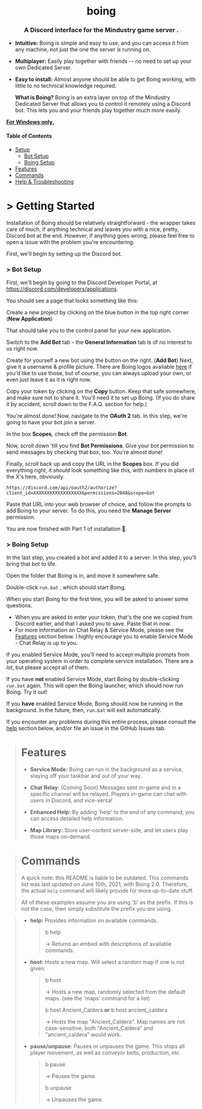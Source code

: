 <h1 align="center">boing</h1>

<h3 align="center">A Discord interface for the Mindustry game server .</h3>

- **Intuitive:** Boing is simple and easy to use, and you can access it from any machine, not just the one the server is running on.

- **Multiplayer:** Easily play together with friends --  no need to set up your own Dedicated Server.

- **Easy to install:** Almost anyone should be able to get Boing working, with little to no technical knowledge required.
  
  **What is Boing?**
  Boing is an extra layer on top of the Mindustry Dedicated Server that allows you to control it remotely using a Discord bot. This lets you and your friends play together much more easily.



**<u>For Windows only.</u>**



#### Table of Contents

- [Setup](#-getting-started)
  - [Bot Setup](#-bot-setup)
  - [Boing Setup](#-boing-setup)
- [Features](#-features)
- [Commands](#-commands)
- [Help & Troubleshooting](#-help)

# > Getting Started

Installation of Boing should be relatively straightforward - the wrapper takes care of much, if anything technical and leaves you with a nice, pretty, Discord bot at the end. However, if anything goes wrong, please feel free to open a issue with the problem you're encountering.

First, we'll begin by setting up the Discord bot. 

### > Bot Setup

First, we'll begin by going to the Discord Developer Portal, at https://discord.com/developers/applications.

You should see a page that looks something like this:

Create a new project by clicking on the blue button in the top right corner (**New Application**)

That should take you to the control panel for your new application. 

Switch to the **Add Bot** tab - the **General Information** tab is of no interest to us right now.

Create for yourself a new bot using the button on the right. (**Add Bot**) Next, give it a username & profile picture. There are Boing logos available [here](github.com/Tee1er/boing) if you'd like to use those, but of course, you can always upload your own, or even just leave it as it is right now.

Copy your token by clicking on the **Copy** button. Keep that safe somewhere, and make sure not to share it. You'll need it to set up Boing. (If you do share it by accident, scroll down to the F.A.Q. section for help.)

You're almost done! Now, navigate to the **OAuth 2** tab. In this step, we're going to have your bot join a server. 

In the box **Scopes**, check off the permission **Bot**.

Now, scroll down 'till you find **Bot Permissions**. Give your bot permission to send messages by checking that box, too. You're almost done!

Finally, scroll back up and copy the URL in the **Scopes** box. If you did everything right, it *should* look something like this, with numbers in place of the X's here, obviously.

    https://discord.com/api/oauth2/authorize?client_id=XXXXXXXXXXXXXXXXXX&permissions=2048&scope=bot

Paste that URL into your web browser of choice, and follow the prompts to add Boing to your server. To do this, you need the **Manage Server** permission. 

You are now finished with Part 1 of installation 🎉.

### > Boing Setup

In the last step, you created a bot and added it to a server. In this step, you'll bring that bot to life.

Open the folder that Boing is in, and move it somewhere safe.

Double-click `run.bat` , which should start Boing.

When you start Boing for the first time, you will be asked to answer some questions. 

- When you are asked to enter your token, that's the one we copied from Discord earlier, and that I asked you to save. Paste that in now.
- For more information on Chat Relay & Service Mode, please see the [Features](#-features) section below. I highly encourage you to enable Service Mode - Chat Relay is up to you.

If you enabled Service Mode, you'll need to accept multiple prompts from your operating system in order to complete service installation.  There are a *lot*, but please accept all of them.

If you have **not** enabled Service Mode, start Boing by double-clicking `run.bat` again. This will open the Boing launcher, which should now run Boing. Try it out!

If you **have** enabled Service Mode, Boing should now be running in the background. In the future, then, `run.bat` will exit automatically.

If you encounter any problems during this entire process, please consult the [help](#-help) section below, and/or file an issue in the GitHub Issues tab.



> # Features
> 
> - **Service Mode:** Boing can run in the background as a service, staying off your taskbar and out of your way.
> 
> - **Chat Relay**: (Coming Soon) Messages sent in-game and in a specific channel will be relayed. Players in-game can chat with users in Discord, and vice-versa!
> 
> - **Enhanced Help**: By adding 'help' to the end of any command, you can access detailed help information.
> 
> - **Map Library:** Store user-content server-side, and let users play those maps on-demand. 

> # Commands
> 
> A quick note: this README is liable to be outdated. This commands list was last updated on June 10th, 2021, with Boing 2.0. Therefore, the actual `help` command will likely provide for more up-to-date stuff.
> 
> 
> 
> All of these examples assume you are using 'b' as the prefix. If this is *not* the case, then simply substitute the prefix you *are* using.
> 
> 

> - **help:** Provides information on available commands.
>   
>   > b help
>   > 
>   > → Returns an embed with descriptions of available commands.
> 
> - **host:** Hosts a new map. Will select a random map if one is not given. 
>   
>   > b host
>   > 
>   > → Hosts a new map, randomly selected from the default maps. (see the 'maps' command for a list)
>   > 
>   > b host Ancient_Caldera **or** b host ancient_caldera
>   > 
>   > → Hosts the map "Ancient_Caldera". Map names are not case-sensitive, both "Ancient_Caldera" and "ancient_caldera" would work.
> 
> - **pause/unpause**: Pauses or unpauses the game. This stops all player movement, as well as conveyor belts, production, etc.
>   
>   > b pause
>   > 
>   > → Pauses the game.
>   > 
>   > b unpause
>   > 
>   > → Unpauses the game.


